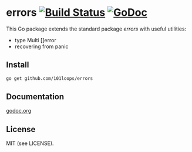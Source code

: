 errors [![Build Status](https://secure.travis-ci.org/101loops/errors.png)](https://travis-ci.org/101loops/errors) [![GoDoc](https://camo.githubusercontent.com/6bae67c5189d085c05271a127da5a4bbb1e8eb2c/68747470733a2f2f676f646f632e6f72672f6769746875622e636f6d2f736d61727479737472656574732f676f636f6e7665793f7374617475732e706e67)](http://godoc.org/github.com/101loops/errors)
======

This Go package extends the standard package *errors* with useful utilities:
- type Multi []error
- recovering from panic


## Install
```bash
go get github.com/101loops/errors
```

## Documentation
[godoc.org](http://godoc.org/github.com/101loops/errors)

## License
MIT (see LICENSE).
